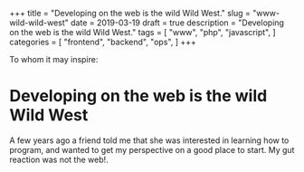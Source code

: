+++
title = "Developing on the web is the wild Wild West."
slug = "www-wild-wild-west"
date = 2019-03-19
draft = true
description = "Developing on the web is the wild Wild West."
tags = [
    "www",
    "php",
    "javascript",
]
categories = [
    "frontend",
    "backend",
    "ops",
]
+++ 


To whom it may inspire:

# Developing on the web is the wild Wild West

A few years ago a friend told me that she was interested in learning how to program, and wanted to get my perspective on a good place to start. My gut reaction was not the web!. 